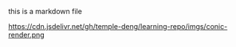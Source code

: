 this is a markdown file

https://cdn.jsdelivr.net/gh/temple-deng/learning-repo/imgs/conic-render.png